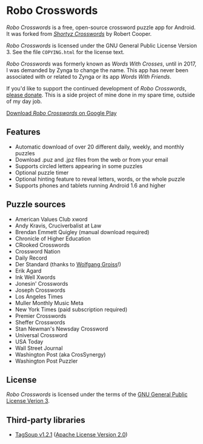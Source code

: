 Robo Crosswords
===============

*Robo Crosswords* is a free, open-source crossword puzzle app for Android.  It was forked from [*Shortyz Crosswords*](https://github.com/kebernet/shortyz) by Robert Cooper.

*Robo Crosswords* is licensed under the GNU General Public License Version 3.  See the file `COPYING.html` for the license text.

*Robo Crosswords* was formerly known as *Words With Crosses*, until in 2017, I was demanded by Zynga to change the name.  This app has never been associated with or related to Zynga or its app *Words With Friends*.

If you'd like to support the continued development of *Robo Crosswords*, [please donate](http://adamrosenfield.com/donate).  This is a side project of mine done in my spare time, outside of my day job.

[Download *Robo Crosswords* on Google Play](https://play.google.com/store/apps/details?id=com.adamrosenfield.wordswithcrosses)

Features
--------

- Automatic download of over 20 different daily, weekly, and monthly puzzles
- Download .puz and .jpz files from the web or from your email
- Supports circled letters appearing in some puzzles
- Optional puzzle timer
- Optional hinting feature to reveal letters, words, or the whole puzzle
- Supports phones and tablets running Android 1.6 and higher

Puzzle sources
--------------

- American Values Club xword
- Andy Kravis, Cruciverbalist at Law
- Brendan Emmett Quigley (manual download required)
- Chronicle of Higher Education
- CRooked Crosswords
- Crossword Nation
- Daily Record
- Der Standard (thanks to [Wolfgang Groiss](https://github.com/LittleLui)!)
- Erik Agard
- Ink Well Xwords
- Jonesin' Crosswords
- Joseph Crosswords
- Los Angeles Times
- Muller Monthly Music Meta
- New York Times (paid subscription required)
- Premier Crosswords
- Sheffer Crosswords
- Stan Newman's Newsday Crossword
- Universal Crossword
- USA Today
- Wall Street Journal
- Washington Post (aka CrosSynergy)
- Washington Post Puzzler

License
-------

*Robo Crosswords* is licensed under the terms of the [GNU General Public License Verion 3](http://www.gnu.org/copyleft/gpl.html).

Third-party libraries
---------------------

- [TagSoup v1.2.1](http://home.ccil.org/~cowan/XML/tagsoup/) ([Apache License Version 2.0](http://www.apache.org/licenses/LICENSE-2.0.html))
